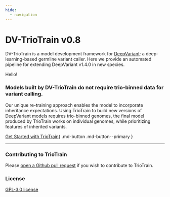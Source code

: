 ```yaml
---
hide:
  - navigation
---
```


# DV-TrioTrain v0.8

DV-TrioTrain is a model development framework for [DeepVariant](https://github.com/google/deepvariant): a deep-learning-based germline variant caller. Here we provide an automated pipeline for extending DeepVariant v1.4.0 in new species.

Hello!

### **Models built by DV-TrioTrain do not require trio-binned data for variant calling.** 

Our unique re-training approach enables the model to incorporate inheritance expectations. Using TrioTrain to build new versions of DeepVariant models requires trio-binned genomes, the final model produced by TrioTrain works on individual genomes, while prioritizing features of inherited variants. 


[Get Started with TrioTrain](./getting-started/getting-started.md){ .md-button .md-button--primary }

---

### Contributing to TrioTrain

Please [open a Github pull request](https://github.com/jkalleberg/DV-TrioTrain/pulls) if you wish to contribute to TrioTrain.

### License

[GPL-3.0 license](about/license.md)
